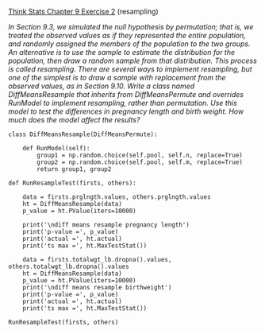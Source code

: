 [Think Stats Chapter 9 Exercise 2](http://greenteapress.com/thinkstats2/html/thinkstats2010.html#toc90) (resampling)

*In Section 9.3, we simulated the null hypothesis by permutation; that is, we treated the observed values as if they represented the entire population, and randomly assigned the members of the population to the two groups.  An alternative is to use the sample to estimate the distribution for the population, then draw a random sample from that distribution. This process is called resampling. There are several ways to implement resampling, but one of the simplest is to draw a sample with replacement from the observed values, as in Section 9.10.  Write a class named DiffMeansResample that inherits from DiffMeansPermute and overrides RunModel to implement resampling, rather than permutation.  Use this model to test the differences in pregnancy length and birth weight. How much does the model affect the results?*  

	class DiffMeansResample(DiffMeansPermute):
		
		def RunModel(self):
        	group1 = np.random.choice(self.pool, self.n, replace=True)
        	group2 = np.random.choice(self.pool, self.m, replace=True)
        	return group1, group2

	def RunResampleTest(firsts, others):
    
    	data = firsts.prglngth.values, others.prglngth.values
    	ht = DiffMeansResample(data)
    	p_value = ht.PValue(iters=10000)
    
    	print('\ndiff means resample pregnancy length')
    	print('p-value =', p_value)
    	print('actual =', ht.actual)
    	print('ts max =', ht.MaxTestStat())
    
    	data = firsts.totalwgt_lb.dropna().values, others.totalwgt_lb.dropna().values
    	ht = DiffMeansResample(data)
    	p_value = ht.PValue(iters=10000)
    	print('\ndiff means resample birthweight')
    	print('p-value =', p_value)
    	print('actual =', ht.actual)
    	print('ts max =', ht.MaxTestStat())

	RunResampleTest(firsts, others)

